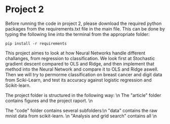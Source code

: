 # Project 2
Before running the code in project 2, please download the required python packages from the requirements.txt file in the main file. 
This can be done by typing the following line into the terminal from the appropriate folder:
```
pip install -r requirements
```

This project aimes to look at how Neural Networks handle different challanges, from regression to classification. 
We look first at Stochastic gradient descent compared to OLS and Ridge, and then implement that method into
the Neural Network and compare it to OLS and Ridge aswell. Then we will try to permorme classification on breast cancer 
and digit data from Sciki-Learn, and test its accuracy against logistic regression and Scikit-learn. 

The project folder is structured in the following way: \n
The "article" folder contains figures and the project raport. \n

The "code" folder contains several subfolders:\n
"data" contains the raw mnist data from scikit-learn. \n
"Analysis and grid search" contains all \n
